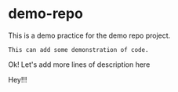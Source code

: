 # demo-repo

This is a demo practice for the demo repo project.

```
This can add some demonstration of code.
```

Ok! Let's add more lines of description here

Hey!!!
